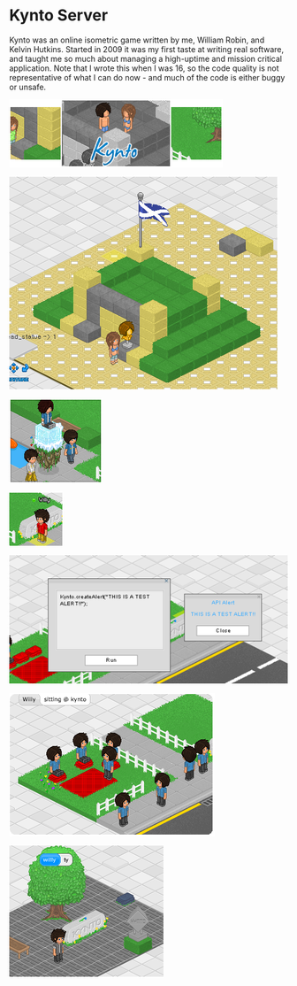 # Kynto Server

Kynto was an online isometric game written by me, William Robin, and Kelvin Hutkins. Started in 2009
it was my first taste at writing real software, and taught me so much about managing a high-uptime and
mission critical application. Note that I wrote this when I was 16, so the code quality is not representative
of what I can do now - and much of the code is either buggy or unsafe.

![Screenshot](https://github.com/Mattiemus/Kynto/blob/master/header.png?raw=true)

![Screenshot](https://github.com/Mattiemus/Kynto/blob/master/screenshot1.png?raw=true)

![Screenshot](https://github.com/Mattiemus/Kynto/blob/master/screenshot2.png?raw=true)

![Screenshot](https://github.com/Mattiemus/Kynto/blob/master/screenshot3.png?raw=true)

![Screenshot](https://github.com/Mattiemus/Kynto/blob/master/screenshot4.png?raw=true)

![Screenshot](https://github.com/Mattiemus/Kynto/blob/master/screenshot5.png?raw=true)

![Screenshot](https://github.com/Mattiemus/Kynto/blob/master/screenshot6.png?raw=true)
